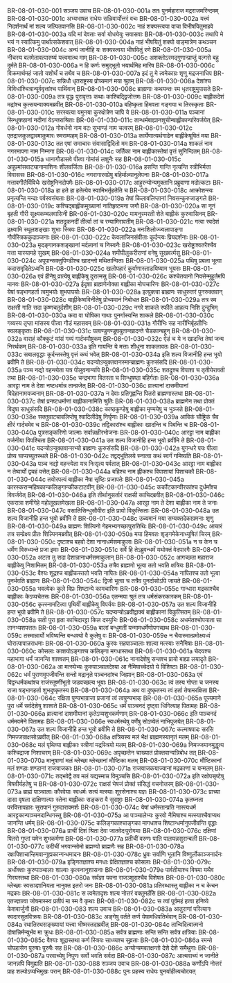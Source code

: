 BR-08-01-030-001  सञ्जय उवाच
BR-08-01-030-001a ततः पुनर्महाराज मद्रराजमरिन्दमम्
BR-08-01-030-001c अभ्यभाषत राधेयः सन्निवार्योत्तरं वचः
BR-08-01-030-002a यत्त्वं निदर्शनार्थं मां शल्य जल्पितवानसि
BR-08-01-030-002c नाहं शक्यस्त्वया वाचा विभीषयितुमाहवे
BR-08-01-030-003a यदि मां देवताः सर्वा योधयेयुः सवासवाः
BR-08-01-030-003c तथापि मे भयं न स्यात्किमु पार्थात्सकेशवात्
BR-08-01-030-004a नाहं भीषयितुं शक्यो वाङ्मात्रेण कथञ्चन
BR-08-01-030-004c अन्यं जानीहि यः शक्यस्त्वया भीषयितुं रणे
BR-08-01-030-005a नीचस्य बलमेतावत्पारुष्यं यत्त्वमात्थ माम्
BR-08-01-030-005c अशक्तोऽस्मद्गुणान्प्राप्तुं वल्गसे बहु दुर्मते
BR-08-01-030-006a न हि कर्णः समुद्भूतो भयार्थमिह मारिष
BR-08-01-030-006c विक्रमार्थमहं जातो यशोर्थं च तथैव च
BR-08-01-030-007a इदं तु मे त्वमेकाग्रः शृणु मद्रजनाधिप
BR-08-01-030-007c सन्निधौ धृतराष्ट्रस्य प्रोच्यमानं मया श्रुतम्
BR-08-01-030-008a देशांश्च विविधांश्चित्रान्पूर्ववृत्तांश्च पार्थिवान्
BR-08-01-030-008c ब्राह्मणाः कथयन्तः स्म धृतराष्ट्रमुपासते
BR-08-01-030-009a तत्र वृद्धः पुरावृत्ताः कथाः काश्चिद्द्विजोत्तमः
BR-08-01-030-009c बाह्लीकदेशं मद्रांश्च कुत्सयन्वाक्यमब्रवीत्
BR-08-01-030-010a बहिष्कृता हिमवता गङ्गया च तिरस्कृताः
BR-08-01-030-010c सरस्वत्या यमुनया कुरुक्षेत्रेण चापि ये
BR-08-01-030-011a पञ्चानां सिन्धुषष्ठानां नदीनां येऽन्तराश्रिताः
BR-08-01-030-011c तान्धर्मबाह्यानशुचीन्बाह्लीकान्परिवर्जयेत्
BR-08-01-030-012a गोवर्धनो नाम वटः सुभाण्डं नाम चत्वरम्
BR-08-01-030-012c एतद्राजकुलद्वारमाकुमारः स्मराम्यहम्
BR-08-01-030-013a कार्येणात्यर्थगाढेन बाह्लीकेषूषितं मया
BR-08-01-030-013c तत एषां समाचारः संवासाद्विदितो मम
BR-08-01-030-014a शाकलं नाम नगरमापगा नाम निम्नगा
BR-08-01-030-014c जर्तिका नाम बाह्लीकास्तेषां वृत्तं सुनिन्दितम्
BR-08-01-030-015a धानागौडासवे पीत्वा गोमांसं लशुनैः सह
BR-08-01-030-015c अपूपमांसवाट्यानामाशिनः शीलवर्जिताः
BR-08-01-030-016a हसन्ति गान्ति नृत्यन्ति स्त्रीभिर्मत्ता विवाससः
BR-08-01-030-016c नगरागारवप्रेषु बहिर्माल्यानुलेपनाः
BR-08-01-030-017a मत्तावगीतैर्विविधैः खरोष्ट्रनिनदोपमैः
BR-08-01-030-017c आहुरन्योन्यमुक्तानि प्रब्रुवाणा मदोत्कटाः
BR-08-01-030-018a हा हते हा हतेत्येव स्वामिभर्तृहतेति च
BR-08-01-030-018c आक्रोशन्त्यः प्रनृत्यन्ति मन्दाः पर्वस्वसंयताः
BR-08-01-030-019a तेषां किलावलिप्तानां निवसन्कुरुजाङ्गले
BR-08-01-030-019c कश्चिद्बाह्लीकमुख्यानां नातिहृष्टमना जगौ
BR-08-01-030-020a सा नूनं बृहती गौरी सूक्ष्मकम्बलवासिनी
BR-08-01-030-020c मामनुस्मरती शेते बाह्लीकं कुरुवासिनम्
BR-08-01-030-021a शतद्रुकनदीं तीर्त्वा तां च रम्यामिरावतीम्
BR-08-01-030-021c गत्वा स्वदेशं द्रक्ष्यामि स्थूलशङ्खाः शुभाः स्त्रियः
BR-08-01-030-022a मनःशिलोज्ज्वलापाङ्गा गौर्यस्त्रिककुदाञ्जनाः
BR-08-01-030-022c केवलाजिनसंवीताः कूर्दन्त्यः प्रियदर्शनाः
BR-08-01-030-023a मृदङ्गानकशङ्खानां मर्दलानां च निस्वनैः
BR-08-01-030-023c खरोष्ट्राश्वतरैश्चैव मत्ता यास्यामहे सुखम्
BR-08-01-030-024a शमीपीलुकरीराणां वनेषु सुखवर्त्मसु
BR-08-01-030-024c अपूपान्सक्तुपिण्डीश्च खादन्तो मथितान्विताः
BR-08-01-030-025a पथिषु प्रबला भूत्वा कदासमृदितेऽध्वनि
BR-08-01-030-025c खलोपहारं कुर्वाणास्ताडयिष्याम भूयसः
BR-08-01-030-026a एवं हीनेषु व्रात्येषु बाह्लीकेषु दुरात्मसु
BR-08-01-030-026c कश्चेतयानो निवसेन्मुहूर्तमपि मानवः
BR-08-01-030-027a ईदृशा ब्राह्मणेनोक्ता बाह्लीका मोघचारिणः
BR-08-01-030-027c येषां षड्भागहर्ता त्वमुभयोः शुभपापयोः
BR-08-01-030-028a इत्युक्त्वा ब्राह्मणः साधुरुत्तरं पुनरुक्तवान्
BR-08-01-030-028c बाह्लीकेष्वविनीतेषु प्रोच्यमानं निबोधत
BR-08-01-030-029a तत्र स्म राक्षसी गाति सदा कृष्णचतुर्दशीम्
BR-08-01-030-029c नगरे शाकले स्फीते आहत्य निशि दुन्दुभिम्
BR-08-01-030-030a कदा वा घोषिका गाथाः पुनर्गास्यन्ति शाकले
BR-08-01-030-030c गव्यस्य तृप्ता मांसस्य पीत्वा गौडं महासवम्
BR-08-01-030-031a गौरीभिः सह नारीभिर्बृहतीभिः स्वलङ्कृताः
BR-08-01-030-031c पलाण्डुगण्डूषयुतान्खादन्ते चैडकान्बहून्
BR-08-01-030-032a वाराहं कौक्कुटं मांसं गव्यं गार्दभमौष्ट्रकम्
BR-08-01-030-032c ऐडं च ये न खादन्ति तेषां जन्म निरर्थकम्
BR-08-01-030-033a इति गायन्ति ये मत्ताः शीधुना शाकलावतः
BR-08-01-030-033c सबालवृद्धाः कूर्दन्तस्तेषु वृत्तं कथं भवेत्
BR-08-01-030-034a इति शल्य विजानीहि हन्त भूयो ब्रवीमि ते
BR-08-01-030-034c यदन्योऽप्युक्तवानस्मान्ब्राह्मणः कुरुसंसदि
BR-08-01-030-035a पञ्च नद्यो वहन्त्येता यत्र पीलुवनान्यपि
BR-08-01-030-035c शतद्रुश्च विपाशा च तृतीयेरावती तथा
BR-08-01-030-035e चन्द्रभागा वितस्ता च सिन्धुषष्ठा बहिर्गताः
BR-08-01-030-036a आरट्टा नाम ते देशा नष्टधर्मान्न तान्व्रजेत्
BR-08-01-030-036c व्रात्यानां दासमीयानां विदेहानामयज्वनाम्
BR-08-01-030-037a न देवाः प्रतिगृह्णन्ति पितरो ब्राह्मणास्तथा
BR-08-01-030-037c तेषां प्रनष्टधर्माणां बाह्लीकानामिति श्रुतिः
BR-08-01-030-038a ब्राह्मणेन तथा प्रोक्तं विदुषा साधुसंसदि
BR-08-01-030-038c काष्ठकुण्डेषु बाह्लीका मृण्मयेषु च भुञ्जते
BR-08-01-030-038e सक्तुवाट्यावलिप्तेषु श्वादिलीढेषु निर्घृणाः
BR-08-01-030-039a आविकं चौष्ट्रिकं चैव क्षीरं गार्दभमेव च
BR-08-01-030-039c तद्विकारांश्च बाह्लीकाः खादन्ति च पिबन्ति च
BR-08-01-030-040a पुत्रसङ्करिणो जाल्माः सर्वान्नक्षीरभोजनाः
BR-08-01-030-040c आरट्टा नाम बाह्लीका वर्जनीया विपश्चिता
BR-08-01-030-041a उत शल्य विजानीहि हन्त भूयो ब्रवीमि ते
BR-08-01-030-041c यदन्योऽप्युक्तवान्सभ्यो ब्राह्मणः कुरुसंसदि
BR-08-01-030-042a युगन्धरे पयः पीत्वा प्रोष्य चाप्यच्युतस्थले
BR-08-01-030-042c तद्वद्भूतिलये स्नात्वा कथं स्वर्गं गमिष्यति
BR-08-01-030-043a पञ्च नद्यो वहन्त्येता यत्र निःसृत्य पर्वतात्
BR-08-01-030-043c आरट्टा नाम बाह्लीका न तेष्वार्यो द्व्यहं वसेत्
BR-08-01-030-044a बहिश्च नाम ह्लीकश्च विपाशायां पिशाचकौ
BR-08-01-030-044c तयोरपत्यं बाह्लीका नैषा सृष्टिः प्रजापतेः
BR-08-01-030-045a कारस्करान्महिषकान्कलिङ्गान्कीकटाटवीन्
BR-08-01-030-045c कर्कोटकान्वीरकांश्च दुर्धर्मांश्च विवर्जयेत्
BR-08-01-030-046a इति तीर्थानुसर्तारं राक्षसी काचिदब्रवीत्
BR-08-01-030-046c एकरात्रा शमीगेहे महोलूखलमेखला
BR-08-01-030-047a आरट्टा नाम ते देशा बाह्लीका नाम ते जनाः
BR-08-01-030-047c वसातिसिन्धुसौवीरा इति प्रायो विकुत्सिताः
BR-08-01-030-048a उत शल्य विजानीहि हन्त भूयो ब्रवीमि ते
BR-08-01-030-048c उच्यमानं मया सम्यक्तदेकाग्रमनाः शृणु
BR-08-01-030-049a ब्राह्मणः शिल्पिनो गेहमभ्यगच्छत्पुरातिथिः
BR-08-01-030-049c आचारं तत्र सम्प्रेक्ष्य प्रीतः शिल्पिनमब्रवीत्
BR-08-01-030-050a मया हिमवतः शृङ्गमेकेनाध्युषितं चिरम्
BR-08-01-030-050c दृष्टाश्च बहवो देशा नानाधर्मसमाकुलाः
BR-08-01-030-051a न च केन च धर्मेण विरुध्यन्ते प्रजा इमाः
BR-08-01-030-051c सर्वे हि तेऽब्रुवन्धर्मं यथोक्तं वेदपारगैः
BR-08-01-030-052a अटता तु सदा देशान्नानाधर्मसमाकुलान्
BR-08-01-030-052c आगच्छता महाराज बाह्लीकेषु निशामितम्
BR-08-01-030-053a तत्रैव ब्राह्मणो भूत्वा ततो भवति क्षत्रियः
BR-08-01-030-053c वैश्यः शूद्रश्च बाह्लीकस्ततो भवति नापितः
BR-08-01-030-054a नापितश्च ततो भूत्वा पुनर्भवति ब्राह्मणः
BR-08-01-030-054c द्विजो भूत्वा च तत्रैव पुनर्दासोऽपि जायते
BR-08-01-030-055a भवत्येकः कुले विप्रः शिष्टान्ये कामचारिणः
BR-08-01-030-055c गान्धारा मद्रकाश्चैव बाह्लीकाः केऽप्यचेतसः
BR-08-01-030-056a एतन्मया श्रुतं तत्र धर्मसंकरकारकम्
BR-08-01-030-056c कृत्स्नामटित्वा पृथिवीं बाह्लीकेषु विपर्ययः
BR-08-01-030-057a उत शल्य विजानीहि हन्त भूयो ब्रवीमि ते
BR-08-01-030-057c यदप्यन्योऽब्रवीद्वाक्यं बाह्लीकानां विकुत्सितम्
BR-08-01-030-058a सती पुरा हृता काचिदारट्टा किल दस्युभिः
BR-08-01-030-058c अधर्मतश्चोपयाता सा तानभ्यशपत्ततः
BR-08-01-030-059a बालां बन्धुमतीं यन्मामधर्मेणोपगच्छथ
BR-08-01-030-059c तस्मान्नार्यो भविष्यन्ति बन्धक्यो वै कुलेषु वः
BR-08-01-030-059e न चैवास्मात्प्रमोक्ष्यध्वं घोरात्पापान्नराधमाः
BR-08-01-030-060a कुरवः सहपाञ्चालाः शाल्वा मत्स्याः सनैमिषाः
BR-08-01-030-060c कोसलाः काशयोऽङ्गाश्च कलिङ्गा मगधास्तथा
BR-08-01-030-061a चेदयश्च महाभागा धर्मं जानन्ति शाश्वतम्
BR-08-01-030-061c नानादेशेषु सन्तश्च प्रायो बाह्या लयादृते
BR-08-01-030-062a आ मत्स्येभ्यः कुरुपाञ्चालदेश्या आ नैमिषाच्चेदयो ये विशिष्टाः
BR-08-01-030-062c धर्मं पुराणमुपजीवन्ति सन्तो मद्रानृते पञ्चनदांश्च जिह्मान्
BR-08-01-030-063a एवं विद्वन्धर्मकथांश्च राजंस्तूष्णींभूतो जडवच्छल्य भूयाः
BR-08-01-030-063c त्वं तस्य गोप्ता च जनस्य राजा षड्भागहर्ता शुभदुष्कृतस्य
BR-08-01-030-064a अथ वा दुष्कृतस्य त्वं हर्ता तेषामरक्षिता
BR-08-01-030-064c रक्षिता पुण्यभाग्राजा प्रजानां त्वं त्वपुण्यभाक्
BR-08-01-030-065a पूज्यमाने पुरा धर्मे सर्वदेशेषु शाश्वते
BR-08-01-030-065c धर्मं पाञ्चनदं दृष्ट्वा धिगित्याह पितामहः
BR-08-01-030-066a व्रात्यानां दाशमीयानां कृतेऽप्यशुभकर्मणाम्
BR-08-01-030-066c इति पाञ्चनदं धर्ममवमेने पितामहः
BR-08-01-030-066e स्वधर्मस्थेषु वर्णेषु सोऽप्येतं नाभिपूजयेत्
BR-08-01-030-067a उत शल्य विजानीहि हन्त भूयो ब्रवीमि ते
BR-08-01-030-067c कल्माषपादः सरसि निमज्जन्राक्षसोऽब्रवीत्
BR-08-01-030-068a क्षत्रियस्य मलं भैक्षं ब्राह्मणस्यानृतं मलम्
BR-08-01-030-068c मलं पृथिव्या बाह्लीकाः स्त्रीणां मद्रस्त्रियो मलम्
BR-08-01-030-069a निमज्जमानमुद्धृत्य कश्चिद्राजा निशाचरम्
BR-08-01-030-069c अपृच्छत्तेन चाख्यातं प्रोक्तवान्यन्निबोध तत्
BR-08-01-030-070a मानुषाणां मलं म्लेच्छा म्लेच्छानां मौष्टिका मलम्
BR-08-01-030-070c मौष्टिकानां मलं शण्डाः शण्डानां राजयाजकाः
BR-08-01-030-071a राजयाजकयाज्यानां मद्रकाणां च यन्मलम्
BR-08-01-030-071c तद्भवेद्वै तव मलं यद्यस्मान्न विमुञ्चसि
BR-08-01-030-072a इति रक्षोपसृष्टेषु विषवीर्यहतेषु च
BR-08-01-030-072c राक्षसं भेषजं प्रोक्तं संसिद्धं वचनोत्तरम्
BR-08-01-030-073a ब्राह्मं पाञ्चालाः कौरवेयाः स्वधर्मः सत्यं मत्स्याः शूरसेनाश्च यज्ञः
BR-08-01-030-073c प्राच्या दासा वृषला दाक्षिणात्याः स्तेना बाह्लीकाः सङ्करा वै सुराष्ट्राः
BR-08-01-030-074a कृतघ्नता परवित्तापहारः सुरापानं गुरुदारावमर्शः
BR-08-01-030-074c येषां धर्मस्तान्प्रति नास्त्यधर्म आरट्टकान्पाञ्चनदान्धिगस्तु
BR-08-01-030-075a आ पाञ्चालेभ्यः कुरवो नैमिषाश्च मत्स्याश्चैवाप्यथ जानन्ति धर्मम्
BR-08-01-030-075c कलिङ्गकाश्चाङ्गका मागधाश्च शिष्टान्धर्मानुपजीवन्ति वृद्धाः
BR-08-01-030-076a प्राचीं दिशं श्रिता देवा जातवेदःपुरोगमाः
BR-08-01-030-076c दक्षिणां पितरो गुप्तां यमेन शुभकर्मणा
BR-08-01-030-077a प्रतीचीं वरुणः पाति पालयन्नसुरान्बली
BR-08-01-030-077c उदीचीं भगवान्सोमो ब्रह्मण्यो ब्राह्मणैः सह
BR-08-01-030-078a रक्षःपिशाचान्हिमवान्गुह्यकान्गन्धमादनः
BR-08-01-030-078c ध्रुवः सर्वाणि भूतानि विष्णुर्लोकाञ्जनार्दनः
BR-08-01-030-079a इङ्गितज्ञाश्च मगधाः प्रेक्षितज्ञाश्च कोसलाः
BR-08-01-030-079c अर्धोक्ताः कुरुपाञ्चालाः शाल्वाः कृत्स्नानुशासनाः
BR-08-01-030-079e पार्वतीयाश्च विषमा यथैव गिरयस्तथा
BR-08-01-030-080a सर्वज्ञा यवना राजञ्शूराश्चैव विशेषतः
BR-08-01-030-080c म्लेच्छाः स्वसञ्ज्ञानियता नानुक्त इतरो जनः
BR-08-01-030-081a प्रतिरब्धास्तु बाह्लीका न च केचन मद्रकाः
BR-08-01-030-081c स त्वमेतादृशः शल्य नोत्तरं वक्तुमर्हसि
BR-08-01-030-082a एतज्ज्ञात्वा जोषमास्स्व प्रतीपं मा स्म वै कृथाः
BR-08-01-030-082c स त्वां पूर्वमहं हत्वा हनिष्ये केशवार्जुनौ
BR-08-01-030-083  शल्य उवाच
BR-08-01-030-083a आतुराणां परित्यागः स्वदारसुतविक्रयः
BR-08-01-030-083c अङ्गेषु वर्तते कर्ण येषामधिपतिर्भवान्
BR-08-01-030-084a रथातिरथसङ्ख्यायां यत्त्वा भीष्मस्तदाब्रवीत्
BR-08-01-030-084c तान्विदित्वात्मनो दोषान्निर्मन्युर्भव मा क्रुधः
BR-08-01-030-085a सर्वत्र ब्राह्मणाः सन्ति सन्ति सर्वत्र क्षत्रियाः
BR-08-01-030-085c वैश्याः शूद्रास्तथा कर्ण स्त्रियः साध्व्यश्च सुव्रताः
BR-08-01-030-086a रमन्ते चोपहासेन पुरुषाः पुरुषैः सह
BR-08-01-030-086c अन्योन्यमवतक्षन्तो देशे देशे समैथुनाः
BR-08-01-030-087a परवाच्येषु निपुणः सर्वो भवति सर्वदा
BR-08-01-030-087c आत्मवाच्यं न जानीते जानन्नपि विमुह्यति
BR-08-01-030-088  सञ्जय उवाच
BR-08-01-030-088a कर्णोऽपि नोत्तरं प्राह शल्योऽप्यभिमुखः परान्
BR-08-01-030-088c पुनः प्रहस्य राधेयः पुनर्याहीत्यचोदयत्

